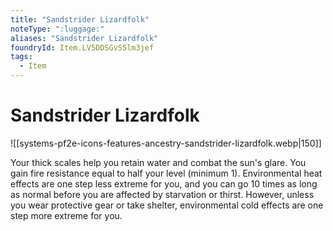 ```yaml
---
title: "Sandstrider Lizardfolk"
noteType: ":luggage:"
aliases: "Sandstrider Lizardfolk"
foundryId: Item.LV5DDSGvS5lm3jef
tags:
  - Item
---
```


# Sandstrider Lizardfolk
![[systems-pf2e-icons-features-ancestry-sandstrider-lizardfolk.webp|150]]

Your thick scales help you retain water and combat the sun's glare. You gain fire resistance equal to half your level (minimum 1). Environmental heat effects are one step less extreme for you, and you can go 10 times as long as normal before you are affected by starvation or thirst. However, unless you wear protective gear or take shelter, environmental cold effects are one step more extreme for you.
